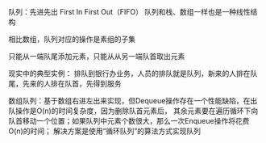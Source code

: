 队列：先进先出 First In First Out（FIFO）
队列和栈、数组一样也是一种线性结构

相比数组，队列对应的操作是素组的子集

只能从一端队尾添加元素，只能从从另一端队首取出元素

现实中的典型实例：
排队到银行办业务，人员的排队就是队列，新来的人排在队尾，先来的人排在队首，先得到服务

数组队列：基于数组右进左出来实现，但Dequeue操作存在一个性能缺陷，在出队操作是O(n)的时间复杂度，因为删除队首元素后，
其余元素要在遍历循环下向队首移动一个位置；如果队列中元素个数很大，那么一次Enqueue操作将花费O(n)的时间；
解决方案是使用“循环队列”的算法方式实现队列